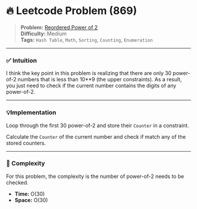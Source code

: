 # 🔥 Leetcode Problem (869)

> **Problem:** [Reordered Power of 2](https://leetcode.com/problems/reordered-power-of-2/)<br />
> **Difficulty:** Medium<br/>
> **Tags:** `Hash Table`, `Math`, `Sorting`, `Counting`, `Enumeration`

---

### ✅ Intuition

I think the key point in this problem is realizing that there are only 30 power-of-2 numbers that is less than 10**9 (the upper constraints). As a result, you just need to check if the current number contains the digits of any power-of-2.

---

### 💡Implementation

Loop through the first 30 power-of-2 and store their `Counter` in a constraint.

Calculate the `Counter` of the current number and check if match any of the stored counters.

---

### 🧪 Complexity

For this problem, the complexity is the number of power-of-2 needs to be checked.

- **Time:** O(30)
- **Space:** O(30)